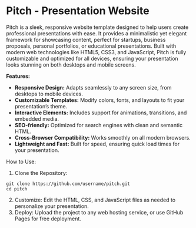 # Pitch - Presentation Website
Pitch is a sleek, responsive website template designed to help users create professional presentations with ease. It provides a minimalistic yet elegant framework for showcasing content, perfect for startups, business proposals, personal portfolios, or educational presentations. Built with modern web technologies like HTML5, CSS3, and JavaScript, Pitch is fully customizable and optimized for all devices, ensuring your presentation looks stunning on both desktops and mobile screens.

**Features:**
- **Responsive Design:** Adapts seamlessly to any screen size, from desktops to mobile devices.
- **Customizable Templates:** Modify colors, fonts, and layouts to fit your presentation’s theme.
- **Interactive Elements:** Includes support for animations, transitions, and embedded media.
- **SEO-friendly:** Optimized for search engines with clean and semantic HTML.
- **Cross-Browser Compatibility:** Works smoothly on all modern browsers.
- **Lightweight and Fast:** Built for speed, ensuring quick load times for your presentation.

How to Use:
1. Clone the Repository:
```
git clone https://github.com/username/pitch.git
cd pitch
```
2. Customize: Edit the HTML, CSS, and JavaScript files as needed to personalize your presentation.
3. Deploy: Upload the project to any web hosting service, or use GitHub Pages for free deployment.
